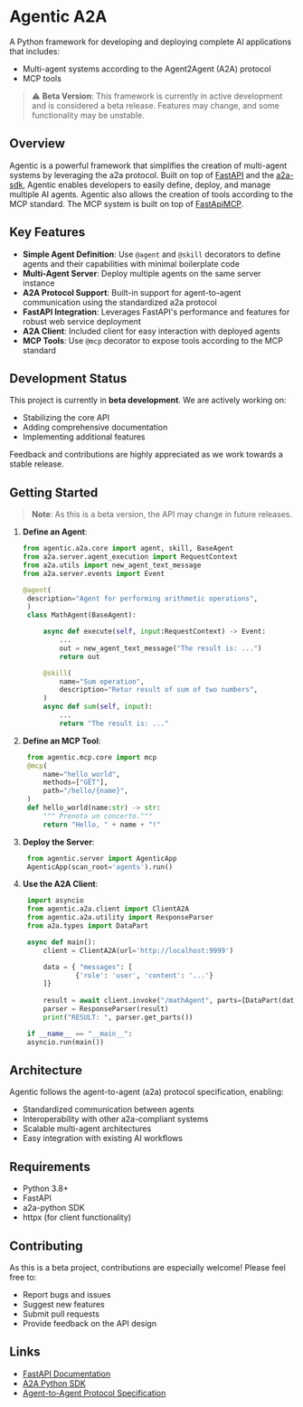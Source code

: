 # Agentic A2A

A Python framework for developing and deploying complete AI applications that includes:
- Multi-agent systems according to the Agent2Agent (A2A) protocol
- MCP tools

> ⚠️ **Beta Version**: This framework is currently in active development and is considered a beta release. Features may change, and some functionality may be unstable.

## Overview

Agentic is a powerful framework that simplifies the creation of multi-agent systems by leveraging the a2a protocol. Built on top of [FastAPI](https://fastapi.tiangolo.com/) and the [a2a-sdk](https://github.com/google-a2a/a2a-python), Agentic enables developers to easily define, deploy, and manage multiple AI agents.
Agentic also allows the creation of tools according to the MCP standard. The MCP system is built on top of [FastApiMCP](https://github.com/tadata-org/fastapi_mcp).

## Key Features

- **Simple Agent Definition**: Use `@agent` and `@skill` decorators to define agents and their capabilities with minimal boilerplate code
- **Multi-Agent Server**: Deploy multiple agents on the same server instance
- **A2A Protocol Support**: Built-in support for agent-to-agent communication using the standardized a2a protocol
- **FastAPI Integration**: Leverages FastAPI's performance and features for robust web service deployment
- **A2A Client**: Included client for easy interaction with deployed agents
- **MCP Tools**: Use `@mcp` decorator to expose tools according to the MCP standard

## Development Status

This project is currently in **beta development**. We are actively working on:
- Stabilizing the core API
- Adding comprehensive documentation
- Implementing additional features

Feedback and contributions are highly appreciated as we work towards a stable release.

## Getting Started

> **Note**: As this is a beta version, the API may change in future releases.

1. **Define an Agent**:
   ```python
   from agentic.a2a.core import agent, skill, BaseAgent
   from a2a.server.agent_execution import RequestContext
   from a2a.utils import new_agent_text_message
   from a2a.server.events import Event

   @agent(
    description="Agent for performing arithmetic operations",
    )
    class MathAgent(BaseAgent):

        async def execute(self, input:RequestContext) -> Event:
            ...
            out = new_agent_text_message("The result is: ...")
            return out

        @skill(
            name="Sum operation", 
            description="Retur result of sum of two numbers",
        )
        async def sum(self, input):
            ...
            return "The result is: ..."
   ```

2. **Define an MCP Tool**:
   ```python
    from agentic.mcp.core import mcp
    @mcp(
        name="hello_world",
        methods=["GET"],
        path="/hello/{name}",
    )
    def hello_world(name:str) -> str:
        """ Prenota un concerto."""
        return "Hello, " + name + "!"
    ```

3. **Deploy the Server**:
   ```python
    from agentic.server import AgenticApp
    AgenticApp(scan_root='agents').run()
   ```

4. **Use the A2A Client**:
   ```python
    import asyncio
    from agentic.a2a.client import ClientA2A
    from agentic.a2a.utility import ResponseParser
    from a2a.types import DataPart

    async def main():
        client = ClientA2A(url='http://localhost:9999')

        data = { "messages": [
                {'role': 'user', 'content': '...'}
        ]}
        
        result = await client.invoke("/mathAgent", parts=[DataPart(data=data)])
        parser = ResponseParser(result)
        print("RESULT: ", parser.get_parts())

    if __name__ == "__main__":
    asyncio.run(main())
   ```

## Architecture

Agentic follows the agent-to-agent (a2a) protocol specification, enabling:
- Standardized communication between agents
- Interoperability with other a2a-compliant systems
- Scalable multi-agent architectures
- Easy integration with existing AI workflows

## Requirements

- Python 3.8+
- FastAPI
- a2a-python SDK
- httpx (for client functionality)

## Contributing

As this is a beta project, contributions are especially welcome! Please feel free to:
- Report bugs and issues
- Suggest new features
- Submit pull requests
- Provide feedback on the API design

## Links

- [FastAPI Documentation](https://fastapi.tiangolo.com/)
- [A2A Python SDK](https://github.com/google-a2a/a2a-python)
- [Agent-to-Agent Protocol Specification](https://github.com/google-a2a)
